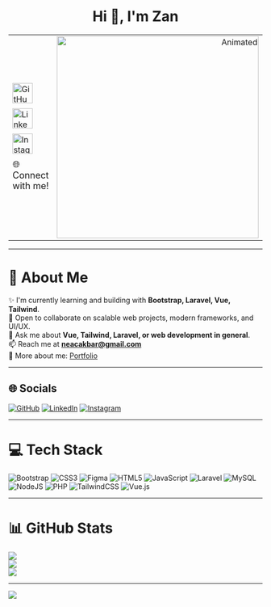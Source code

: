 <h1 align="center">Hi 👋, I'm Zan</h1>

<table>
  <tr>
    <td>
    <a href="https://github.com/fauzanakbarwijaya" title="GitHub">
        <img src="https://img.shields.io/badge/GitHub-fauzanakbarwijaya-181717?logo=github&logoColor=white" alt="GitHub" style="margin-bottom:10px;" height="40"/>
    </a><br>
    <a href="https://linkedin.com/in/fauzan-akbar-wijaya" title="LinkedIn">
        <img src="https://img.shields.io/badge/LinkedIn-Fauzan%20Akbar%20Wijaya-blue?logo=linkedin" alt="LinkedIn" style="margin-bottom:10px;" height="40"/>
    </a><br>
    <a href="https://instagram.com/zancode_" title="Instagram">
        <img src="https://img.shields.io/badge/Instagram-zancode_-E4405F?logo=instagram&logoColor=white" alt="Instagram" style="margin-bottom:10px;" height="40"/>
    </a>
    <br>
    <span style="font-size:18px;">🌐 Connect with me!</span>
    </td>
    <td width="420" align="right" valign="top">
      <img src="https://cdn.dribbble.com/users/241402/screenshots/3517954/daughter2.gif" width="400" alt="Animated" />
    </td>
  </tr>
</table>

---

# 💫 About Me
✨ I'm currently learning and building with **Bootstrap, Laravel, Vue, Tailwind**.<br>
📍 Open to collaborate on scalable web projects, modern frameworks, and UI/UX.<br>
💬 Ask me about **Vue, Tailwind, Laravel, or web development in general**.<br>
📫 Reach me at **neacakbar@gmail.com**<br>
📄 More about me: [Portfolio](https://fauzanakbarwijaya-portofolio.vercel.app/)

---

## 🌐 Socials
[![GitHub](https://img.shields.io/badge/GitHub-fauzanakbarwijaya-181717?logo=github&logoColor=white)](https://github.com/fauzanakbarwijaya)
[![LinkedIn](https://img.shields.io/badge/LinkedIn-Fauzan%20Akbar%20Wijaya-blue?logo=linkedin)](https://linkedin.com/in/fauzan-akbar-wijaya)
[![Instagram](https://img.shields.io/badge/Instagram-zancode_-E4405F?logo=instagram&logoColor=white)](https://instagram.com/zancode_)

---

# 💻 Tech Stack
![Bootstrap](https://img.shields.io/badge/bootstrap-%23563D7C.svg?style=for-the-badge&logo=bootstrap&logoColor=white)
![CSS3](https://img.shields.io/badge/css3-%231572B6.svg?style=for-the-badge&logo=css3&logoColor=white)
![Figma](https://img.shields.io/badge/figma-%23F24E1E.svg?style=for-the-badge&logo=figma&logoColor=white)
![HTML5](https://img.shields.io/badge/html5-%23E34F26.svg?style=for-the-badge&logo=html5&logoColor=white)
![JavaScript](https://img.shields.io/badge/javascript-%23323330.svg?style=for-the-badge&logo=javascript&logoColor=%23F7DF1E)
![Laravel](https://img.shields.io/badge/laravel-%23FF2D20.svg?style=for-the-badge&logo=laravel&logoColor=white)
![MySQL](https://img.shields.io/badge/mysql-%234479A1.svg?style=for-the-badge&logo=mysql&logoColor=white)
![NodeJS](https://img.shields.io/badge/node.js-6DA55F?style=for-the-badge&logo=node.js&logoColor=white)
![PHP](https://img.shields.io/badge/php-%23777BB4.svg?style=for-the-badge&logo=php&logoColor=white)
![TailwindCSS](https://img.shields.io/badge/tailwindcss-%2338B2AC.svg?style=for-the-badge&logo=tailwind-css&logoColor=white)
![Vue.js](https://img.shields.io/badge/vue.js-%2335495e.svg?style=for-the-badge&logo=vuedotjs&logoColor=%234FC08D)

---

# 📊 GitHub Stats
![](https://github-readme-stats.vercel.app/api?username=fauzanakbarwijaya&theme=tokyonight&hide_border=false&include_all_commits=true&count_private=true)<br/>
![](https://github-readme-streak-stats.herokuapp.com/?user=fauzanakbarwijaya&theme=tokyonight&hide_border=false)<br/>
![](https://github-readme-stats.vercel.app/api/top-langs/?username=fauzanakbarwijaya&theme=tokyonight&hide_border=false&layout=compact)

---

[![](https://visitcount.itsvg.in/api?id=fauzanakbarwijaya&icon=0&color=0)](https://visitcount.itsvg.in)